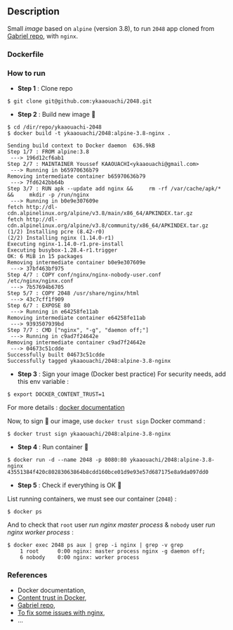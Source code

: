 ## Description

Small *image* based on `alpine` (version 3.8), to run `2048` app cloned from [Gabriel repo](https://github.com/gabrielecirulli/2048), with `nginx`.

### Dockerfile



### How to run

* **Step 1** : Clone repo

```
$ git clone git@github.com:ykaaouachi/2048.git
```

* **Step 2** : Build new image :construction:

```
$ cd /dir/repo/ykaaouachi-2048
$ docker build -t ykaaouachi/2048:alpine-3.8-nginx .

Sending build context to Docker daemon  636.9kB
Step 1/7 : FROM alpine:3.8
 ---> 196d12cf6ab1
Step 2/7 : MAINTAINER Youssef KAAOUACHI<ykaaouachi@gmail.com>
 ---> Running in b65970636b79
Removing intermediate container b65970636b79
 ---> 7fd6242bb64b
Step 3/7 : RUN apk --update add nginx &&     rm -rf /var/cache/apk/* &&     mkdir -p /run/nginx
 ---> Running in b0e9e307609e
fetch http://dl-cdn.alpinelinux.org/alpine/v3.8/main/x86_64/APKINDEX.tar.gz
fetch http://dl-cdn.alpinelinux.org/alpine/v3.8/community/x86_64/APKINDEX.tar.gz
(1/2) Installing pcre (8.42-r0)
(2/2) Installing nginx (1.14.0-r1)
Executing nginx-1.14.0-r1.pre-install
Executing busybox-1.28.4-r1.trigger
OK: 6 MiB in 15 packages
Removing intermediate container b0e9e307609e
 ---> 37bf463bf975
Step 4/7 : COPY conf/nginx/nginx-nobody-user.conf /etc/nginx/nginx.conf
 ---> 7b57694b6705
Step 5/7 : COPY 2048 /usr/share/nginx/html
 ---> 43c7cff1f909
Step 6/7 : EXPOSE 80
 ---> Running in e64258fe11ab
Removing intermediate container e64258fe11ab
 ---> 9393507939bd
Step 7/7 : CMD ["nginx", "-g", "daemon off;"]
 ---> Running in c9ad7f24642e
Removing intermediate container c9ad7f24642e
 ---> 04673c51cdde
Successfully built 04673c51cdde
Successfully tagged ykaaouachi/2048:alpine-3.8-nginx
```

* **Step 3** : Sign your image (Docker best practice)
For security needs, add this env variable :
```
$ export DOCKER_CONTENT_TRUST=1
```
For more details : [docker documentation](https://docs.docker.com/engine/security/trust/content_trust/)

Now, to sign :bookmark_tabs: our image, use `docker trust sign` Docker command :
```
$ docker trust sign ykaaouachi/2048:alpine-3.8-nginx
```


* **Step 4** : Run container :rocket:
```
$ docker run -d --name 2048 -p 8080:80 ykaaouachi/2048:alpine-3.8-nginx
43551384f420c80283063864b8cdd160bce01d9e93e57d687175e8a9da097dd0
```

* **Step 5** : Check if everything is OK :vertical_traffic_light:

List running containers, we must see our container (`2048`) : 
```
$ docker ps 
```

And to check that `root` user *run nginx master process* & `nobody` user *run nginx worker process* : 
```
$ docker exec 2048 ps aux | grep -i nginx | grep -v grep
    1 root      0:00 nginx: master process nginx -g daemon off;
    6 nobody    0:00 nginx: worker process
```

### References

* Docker documentation, 
* [Content trust in Docker](https://docs.docker.com/v17.09/engine/security/trust/content_trust/),
* [Gabriel repo](https://github.com/gabrielecirulli/2048),
* [To fix some issues with nginx](https://superuser.com),
* ...
